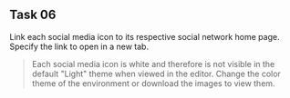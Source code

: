 ## Task 06
Link each social media icon to its respective social network home page. Specify the link to open in a new tab. 

> Each social media icon is white and therefore is not visible in the default "Light" theme when viewed in the editor. Change the color theme of the environment or download the images to view them. 